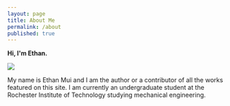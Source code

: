 ```yaml
---
layout: page
title: About Me
permalink: /about
published: true
---
```

**Hi, I'm Ethan.**

<img src="![]({{site.baseurl}}/http://imgur.com/a/tT5nV)">

My name is Ethan Mui and I am the author or a contributor of all the works featured on this site. I am currently an undergraduate student at the Rochester Institute of Technology studying mechanical engineering.
